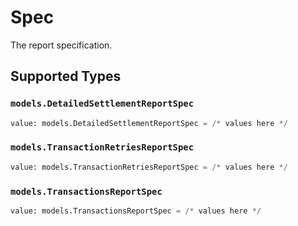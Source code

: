 # Spec

The report specification.


## Supported Types

### `models.DetailedSettlementReportSpec`

```python
value: models.DetailedSettlementReportSpec = /* values here */
```

### `models.TransactionRetriesReportSpec`

```python
value: models.TransactionRetriesReportSpec = /* values here */
```

### `models.TransactionsReportSpec`

```python
value: models.TransactionsReportSpec = /* values here */
```


